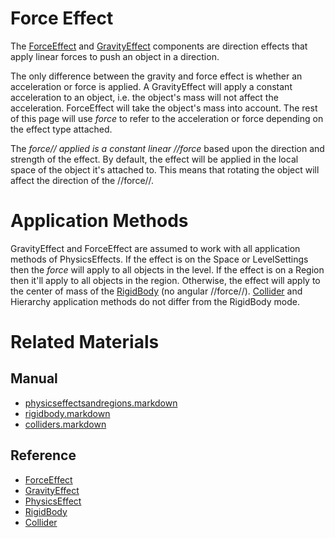 # Force Effect
The [ForceEffect](https://github.com/PlasmaEngine/PlasmaDocs/tree/master/docs/C%2B%2B/code_reference/class_reference/forceeffect.markdown) and [GravityEffect](https://github.com/PlasmaEngine/PlasmaDocs/tree/master/docs/C%2B%2B/code_reference/class_reference/gravityeffect.markdown) components are direction effects that apply linear forces to push an object in a direction.

The only difference between the gravity and force effect is whether an acceleration or force is applied. A GravityEffect will apply a constant acceleration to an object, i.e. the object's mass will not affect the acceleration. ForceEffect will take the object's mass into account. The rest of this page will use *force* to refer to the acceleration or force depending on the effect type attached.

The *force// applied is a constant linear //force* based upon the direction and strength of the effect. By default, the effect will be applied in the local space of the object it's attached to. This means that rotating the object will affect the direction of the //force//.

# Application Methods
GravityEffect and ForceEffect are assumed to work with all application methods of PhysicsEffects. If the effect is on the Space or LevelSettings then the *force* will apply to all objects in the level. If the effect is on a Region then it'll apply to all objects in the region. Otherwise, the effect will apply to the center of mass of the [RigidBody](https://plasmaengine.github.io/PlasmaDocs/Plasma1/Editor/physics/physicseffectsandregions/rigidbody.markdown) (no angular //force//). [Collider](https://plasmaengine.github.io/PlasmaDocs/Plasma1/Editor/physics/physicseffectsandregions/colliders.markdown) and Hierarchy application methods do not differ from the RigidBody mode.

# Related Materials
## Manual
- [physicseffectsandregions.markdown](https://plasmaengine.github.io/PlasmaDocs/Plasma1/Editor/physics/physicseffectsandregions.markdown)
- [rigidbody.markdown](https://plasmaengine.github.io/PlasmaDocs/Plasma1/Editor/physics/physicseffectsandregions/rigidbody.markdown)
- [colliders.markdown](https://plasmaengine.github.io/PlasmaDocs/Plasma1/Editor/physics/physicseffectsandregions/colliders.markdown)

## Reference
- [ForceEffect](https://github.com/PlasmaEngine/PlasmaDocs/tree/master/docs/C%2B%2B/code_reference/class_reference/forceeffect.markdown)
- [GravityEffect](https://github.com/PlasmaEngine/PlasmaDocs/tree/master/docs/C%2B%2B/code_reference/class_reference/gravityeffect.markdown)
- [PhysicsEffect](https://github.com/PlasmaEngine/PlasmaDocs/tree/master/docs/C%2B%2B/code_reference/class_reference/physicseffect.markdown)
- [RigidBody](https://github.com/PlasmaEngine/PlasmaDocs/tree/master/docs/C%2B%2B/code_reference/class_reference/rigidbody.markdown)
- [Collider](https://github.com/PlasmaEngine/PlasmaDocs/tree/master/docs/C%2B%2B/code_reference/class_reference/collider.markdown) 

 